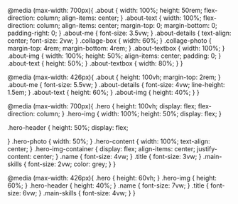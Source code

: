 @media (max-width: 700px){
  .about {
    width: 100%;
    height: 50rem;
    flex-direction: column;
    align-items: center;
  }
  .about-text {
    width: 100%;
    flex-direction: column;
    align-items: center;
    margin-top: 0;
    margin-bottom: 0;
    padding-right: 0;
  }
  .about-me {
    font-size: 3.5vw;
  }
  .about-details {
    text-align: center;
    font-size: 2vw;
  }
  .collage-box {
    width: 60%;
}
  .collage-photo {
    margin-top: 4rem;
    margin-bottom: 4rem;
  }
  .about-textbox {
    width: 100%;
  }
  .about-img {
    width: 100%;
    height: 50%;
    align-items: center;
    padding: 0;
  }
  .about-text {
    height: 50%;
  }
  .about-textbox {
    width: 80%;
  }
}

@media (max-width: 426px){
  .about {
    height: 100vh;
    margin-top: 2rem;
  }
  .about-me {
    font-size: 5.5vw;
  }
  .about-details {
    font-size: 4vw;
    line-height: 1.5em;
  }
  .about-text {
    height: 60%;
  }
  .about-img {
    height: 40%;
  }
}

@media (max-width: 700px){
  .hero {
    height: 100vh;
    display: flex;
    flex-direction: column;
  }
  .hero-img {
    width: 100%;
    height: 50%;
    display: flex;
  }

  .hero-header {
    height: 50%;
    display: flex;

  }
  .hero-photo {
    width: 50%;
}
  .hero-content {
    width: 100%;
    text-align: center;
  }
  .hero-img-container {
    display: flex;
    align-items: center;
    justify-content: center;
  }
  .name {
    font-size: 4vw;
  }
  .title {
    font-size: 3vw;
  }
  .main-skills {
    font-size: 2vw;
    color: grey;
  }
}

@media (max-width: 426px){
  .hero {
    height: 60vh;
  }
  .hero-img {
    height: 60%;
  }
  .hero-header {
    height: 40%;
  }
  .name {
    font-size: 7vw;
  }
  .title {
    font-size: 6vw;
  }
  .main-skills {
    font-size: 4vw;
  }
}

